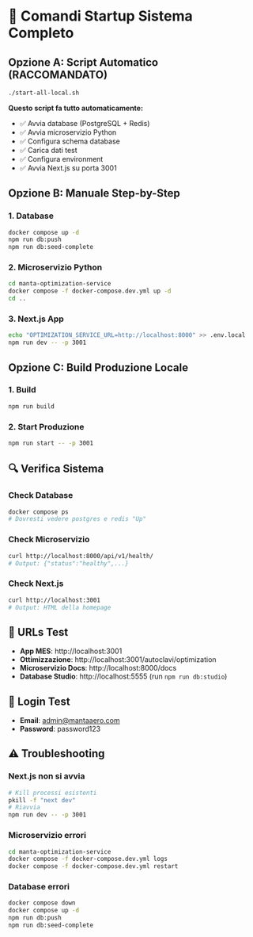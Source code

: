 # 🚀 Comandi Startup Sistema Completo

## Opzione A: Script Automatico (RACCOMANDATO)

```bash
./start-all-local.sh
```

**Questo script fa tutto automaticamente:**
- ✅ Avvia database (PostgreSQL + Redis)
- ✅ Avvia microservizio Python
- ✅ Configura schema database
- ✅ Carica dati test
- ✅ Configura environment
- ✅ Avvia Next.js su porta 3001

## Opzione B: Manuale Step-by-Step

### 1. Database
```bash
docker compose up -d
npm run db:push
npm run db:seed-complete
```

### 2. Microservizio Python
```bash
cd manta-optimization-service
docker compose -f docker-compose.dev.yml up -d
cd ..
```

### 3. Next.js App
```bash
echo "OPTIMIZATION_SERVICE_URL=http://localhost:8000" >> .env.local
npm run dev -- -p 3001
```

## Opzione C: Build Produzione Locale

### 1. Build
```bash
npm run build
```

### 2. Start Produzione
```bash
npm run start -- -p 3001
```

## 🔍 Verifica Sistema

### Check Database
```bash
docker compose ps
# Dovresti vedere postgres e redis "Up"
```

### Check Microservizio
```bash
curl http://localhost:8000/api/v1/health/
# Output: {"status":"healthy",...}
```

### Check Next.js
```bash
curl http://localhost:3001
# Output: HTML della homepage
```

## 📍 URLs Test

- **App MES**: http://localhost:3001
- **Ottimizzazione**: http://localhost:3001/autoclavi/optimization  
- **Microservizio Docs**: http://localhost:8000/docs
- **Database Studio**: http://localhost:5555 (run `npm run db:studio`)

## 🔑 Login Test

- **Email**: admin@mantaaero.com
- **Password**: password123

## ⚠️ Troubleshooting

### Next.js non si avvia
```bash
# Kill processi esistenti
pkill -f "next dev"
# Riavvia
npm run dev -- -p 3001
```

### Microservizio errori
```bash
cd manta-optimization-service
docker compose -f docker-compose.dev.yml logs
docker compose -f docker-compose.dev.yml restart
```

### Database errori
```bash
docker compose down
docker compose up -d
npm run db:push
npm run db:seed-complete
```
